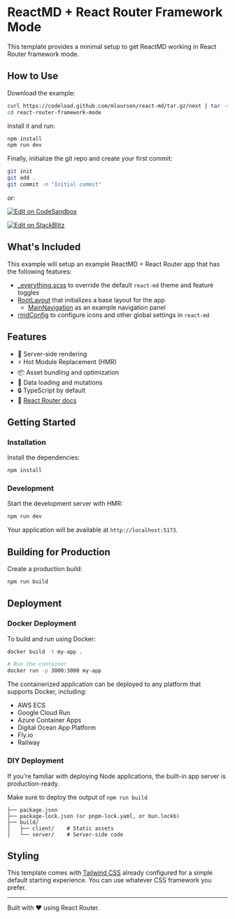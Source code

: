 # ReactMD + React Router Framework Mode

This template provides a minimal setup to get ReactMD working in React Router framework mode.

## How to Use

Download the example:

```bash
curl https://codeload.github.com/mlaursen/react-md/tar.gz/next | tar -xz --strip=2 react-md-next/examples/react-router-framework-mode
cd react-router-framework-mode
```

Install it and run:

```sh
npm install
npm run dev
```

Finally, initialize the git repo and create your first commit:

```sh
git init
git add .
git commit -m "Initial commit"
```

or:

[![Edit on CodeSandbox](https://codesandbox.io/static/img/play-codesandbox.svg)](https://codesandbox.io/p/sandbox/github/mlaursen/react-md/tree/next/examples/react-router-framework-mode)

[![Edit on StackBlitz](https://developer.stackblitz.com/img/open_in_stackblitz.svg)](https://stackblitz.com/github/mlaursen/react-md/tree/next/examples/react-router-framework-mode)

## What's Included

This example will setup an example ReactMD + React Router app that has the following features:

- [\_everything.scss](./_everything.scss) to override the default `react-md` theme and feature toggles
- [RootLayout](./app/RootLayout.tsx) that initializes a base layout for the app
  - [MainNavigation](./app/MainNavigation.tsx) as an example navigation panel
- [rmdConfig](./rmdConfig.tsx) to configure icons and other global settings in `react-md`

## Features

- 🚀 Server-side rendering
- ⚡️ Hot Module Replacement (HMR)
- 📦 Asset bundling and optimization
- 🔄 Data loading and mutations
- 🔒 TypeScript by default
- 📖 [React Router docs](https://reactrouter.com/)

## Getting Started

### Installation

Install the dependencies:

```bash
npm install
```

### Development

Start the development server with HMR:

```bash
npm run dev
```

Your application will be available at `http://localhost:5173`.

## Building for Production

Create a production build:

```bash
npm run build
```

## Deployment

### Docker Deployment

To build and run using Docker:

```bash
docker build -t my-app .

# Run the container
docker run -p 3000:3000 my-app
```

The containerized application can be deployed to any platform that supports Docker, including:

- AWS ECS
- Google Cloud Run
- Azure Container Apps
- Digital Ocean App Platform
- Fly.io
- Railway

### DIY Deployment

If you're familiar with deploying Node applications, the built-in app server is production-ready.

Make sure to deploy the output of `npm run build`

```
├── package.json
├── package-lock.json (or pnpm-lock.yaml, or bun.lockb)
├── build/
│   ├── client/    # Static assets
│   └── server/    # Server-side code
```

## Styling

This template comes with [Tailwind CSS](https://tailwindcss.com/) already configured for a simple default starting experience. You can use whatever CSS framework you prefer.

---

Built with ❤️ using React Router.
